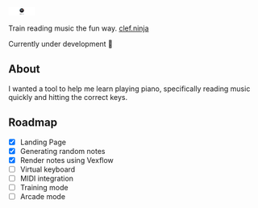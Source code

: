 ![Banner](./src/assets/images/banner.svg)

Train reading music the fun way. [clef.ninja](https://clef.ninja)

Currently under development 🚧

## About

I wanted a tool to help me learn playing piano, specifically reading music quickly and hitting the correct keys.

## Roadmap

- [x] Landing Page
- [x] Generating random notes
- [x] Render notes using Vexflow
- [ ] Virtual keyboard
- [ ] MIDI integration
- [ ] Training mode
- [ ] Arcade mode
